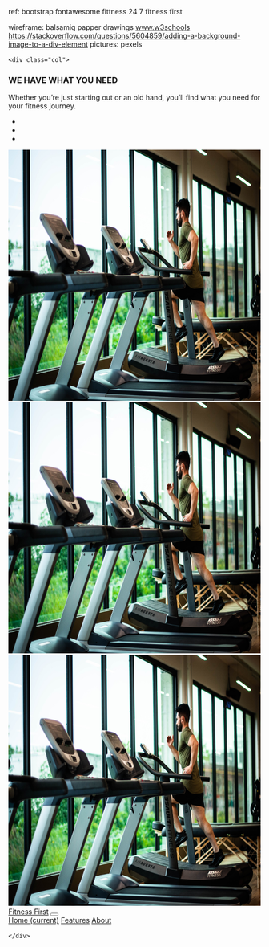 ref:
bootstrap
fontawesome
fittness 24 7
fitness first

wireframe:
balsamiq 
papper drawings
www.w3schools
https://stackoverflow.com/questions/5604859/adding-a-background-image-to-a-div-element
pictures:
pexels



<section class=" jumbotron row align-items-center moto-1 ">
   
    <div class="col">
<h3 class="moto">WE HAVE WHAT YOU NEED</h3>
<p class="moto"">Whether you’re just starting out or an old hand, you’ll find what you need for your fitness journey.</p>
</div>
  </section>








  <div id="demo" class="carousel slide" data-ride="carousel">

  <!-- Indicators -->
  <ul class="carousel-indicators">
    <li data-target="#demo" data-slide-to="0" class="active"></li>
    <li data-target="#demo" data-slide-to="1"></li>
    <li data-target="#demo" data-slide-to="2"></li>
  </ul>
  
  <!-- The slideshow -->
  <div class="carousel-inner">
    <div class="carousel-item active">
      <img src="milestone-project/images/an-on-treadmill-1954524.jpg" alt="Los Angeles" width="1100" height="500">
    </div>
    <div class="carousel-item">
      <img src="milestone-project/images/an-on-treadmill-1954524.jpg" alt="Chicago" width="1100" height="500">
    </div>
    <div class="carousel-item">
      <img src="milestone-project/images/an-on-treadmill-1954524.jpg" alt="New York" width="1100" height="500">
    </div>
  </div>
  
  <!-- Left and right controls -->
  <a class="carousel-control-prev" href="#demo" data-slide="prev">
    <span class="carousel-control-prev-icon"></span>
  </a>
  <a class="carousel-control-next" href="#demo" data-slide="next">
    <span class="carousel-control-next-icon"></span>
  </a>
</div>




  <nav class="navbar navbar-expand-lg navbar-dark bg-dark">
  <a class="navbar-brand" href="#">Fitness First</a>
  <button class="navbar-toggler" type="button" data-toggle="collapse" data-target="#navbarNavAltMarkup" aria-controls="navbarNavAltMarkup" aria-expanded="false" aria-label="Toggle navigation">
    <span class="navbar-toggler-icon"></span>
  </button>
  <div class="collapse navbar-collapse" id="navbarNavAltMarkup">
    <div class="navbar-nav">
      <a class="nav-item nav-link active" href="#">Home <span class="sr-only">(current)</span></a>
      <a class="nav-item nav-link" href="#">Features</a>
      <a class="nav-item nav-link" href="#">About</a>
      
    </div>
  </div>
</nav>